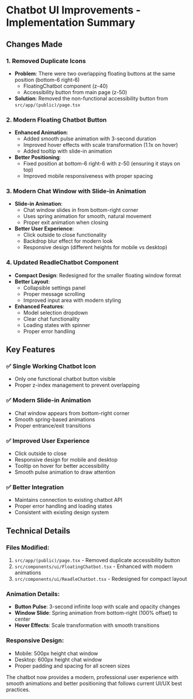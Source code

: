 # Chatbot UI Improvements - Implementation Summary

## Changes Made

### 1. **Removed Duplicate Icons**
- **Problem**: There were two overlapping floating buttons at the same position (bottom-6 right-6)
  - FloatingChatbot component (z-40)
  - Accessibility button from main page (z-50)
- **Solution**: Removed the non-functional accessibility button from `src/app/(public)/page.tsx`

### 2. **Modern Floating Chatbot Button**
- **Enhanced Animation**: 
  - Added smooth pulse animation with 3-second duration
  - Improved hover effects with scale transformation (1.1x on hover)
  - Added tooltip with slide-in animation
- **Better Positioning**: 
  - Fixed position at bottom-6 right-6 with z-50 (ensuring it stays on top)
  - Improved mobile responsiveness with proper spacing

### 3. **Modern Chat Window with Slide-in Animation**
- **Slide-in Animation**: 
  - Chat window slides in from bottom-right corner
  - Uses spring animation for smooth, natural movement
  - Proper exit animation when closing
- **Better User Experience**:
  - Click outside to close functionality
  - Backdrop blur effect for modern look
  - Responsive design (different heights for mobile vs desktop)

### 4. **Updated ReadleChatbot Component**
- **Compact Design**: Redesigned for the smaller floating window format
- **Better Layout**: 
  - Collapsible settings panel
  - Proper message scrolling
  - Improved input area with modern styling
- **Enhanced Features**:
  - Model selection dropdown
  - Clear chat functionality
  - Loading states with spinner
  - Proper error handling

## Key Features

### ✅ **Single Working Chatbot Icon**
- Only one functional chatbot button visible
- Proper z-index management to prevent overlapping

### ✅ **Modern Slide-in Animation**
- Chat window appears from bottom-right corner
- Smooth spring-based animations
- Proper entrance/exit transitions

### ✅ **Improved User Experience**
- Click outside to close
- Responsive design for mobile and desktop
- Tooltip on hover for better accessibility
- Smooth pulse animation to draw attention

### ✅ **Better Integration**
- Maintains connection to existing chatbot API
- Proper error handling and loading states
- Consistent with existing design system

## Technical Details

### Files Modified:
1. `src/app/(public)/page.tsx` - Removed duplicate accessibility button
2. `src/components/ui/FloatingChatbot.tsx` - Enhanced with modern animations
3. `src/components/ui/ReadleChatbot.tsx` - Redesigned for compact layout

### Animation Details:
- **Button Pulse**: 3-second infinite loop with scale and opacity changes
- **Window Slide**: Spring animation from bottom-right (100% offset) to center
- **Hover Effects**: Scale transformation with smooth transitions

### Responsive Design:
- Mobile: 500px height chat window
- Desktop: 600px height chat window
- Proper padding and spacing for all screen sizes

The chatbot now provides a modern, professional user experience with smooth animations and better positioning that follows current UI/UX best practices.
